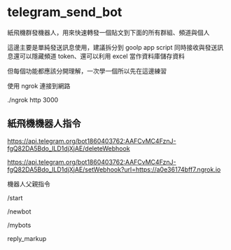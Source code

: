 # telegram_send_bot

紙飛機群發機器人，用來快速轉發一個貼文到下面的所有群組、頻道與個人

這邊主要是單純發送訊息使用，建議拆分到 goolp app script 同時接收與發送訊息還可以隱藏頻道 token、還可以利用 excel 當作資料庫儲存資料

但每個功能都應該分開理解，一次學一個所以先在這邊練習

使用 ngrok 連接到網路

./ngrok http 3000

## 紙飛機機器人指令

https://api.telegram.org/bot1860403762:AAFCvMC4FznJ-fgQ82DA5Bdo_ILD1djXjAE/deleteWebhook

https://api.telegram.org/bot1860403762:AAFCvMC4FznJ-fgQ82DA5Bdo_ILD1djXjAE/setWebhook?url=https://a0e36174bff7.ngrok.io

機器人父親指令

/start

/newbot

/mybots

reply_markup
